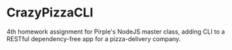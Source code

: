 # CrazyPizzaCLI
4th homework assignment for Pirple's NodeJS master class, adding CLI to a RESTful dependency-free app for a pizza-delivery company.
